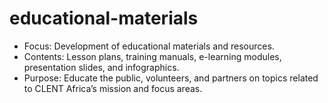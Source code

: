 # educational-materials
  - Focus: Development of educational materials and resources.
   - Contents: Lesson plans, training manuals, e-learning modules, presentation slides, and infographics.
   - Purpose: Educate the public, volunteers, and partners on topics related to CLENT Africa’s mission and focus areas.
